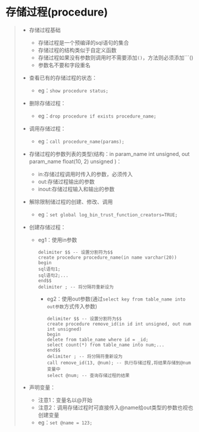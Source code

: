 # 存储过程(procedure)
>* 存储过程基础
>   * 存储过程是一个预编译的sql语句的集合
>   * 存储过程的结构类似于自定义函数
>   * 存储过程如果没有参数则调用时不需要添加```()```，方法则必须添加```()
>   * 参数名不要和字段重名
>
>* 查看已有的存储过程的状态：
>   * eg：```show procedure status;```
>* 删除存储过程：
>   * eg：```drop procedure if exists procedure_name;```
>* 调用存储过程：
>   * eg：```call procedure_name(params);```
>* 存储过程的参数列表的类型(结构：in param_name int unsigned, out param_name float(10, 2) unsigned )：
>   * in:存储过程调用时传入的参数，必须传入
>   * out:存储过程输出的参数
>   * inout:存储过程输入和输出的参数
>* 解除限制储过程的创建、修改、调用
>   * eg：```set global log_bin_trust_function_creators=TRUE;```
>* 创建存储过程：
>   * eg1：使用in参数
>       ```
>       delimiter $$ -- 设置分割符为$$
>       create procedure procedure_name(in name varchar(20))
>       begin
>       sql语句1;
>       sql语句2;...
>       end$$
>       delimiter ; -- 将分隔符重新设为
>       ```
>     * eg2：使用out参数(通过```select key from table_name into out参数```方式传入参数)
>       ```
>       delimiter $$ -- 设置分割符为$$
>       create procedure remove_id(in id int unsigned, out num int unsigned)
>       begin
>       delete from table_name where id = _id;
>       select count(*) from table_name into num;...
>       end$$
>       delimiter ; -- 将分隔符重新设为
>       call remove_id(13, @num); -- 执行存储过程,将结果存储到@num变量中
>       select @num; -- 查询存储过程的结果
>       ```
>* 声明变量：
>   * 注意1：变量名以@开始
>   * 注意2：调用存储过程时可直接传入@name给out类型的参数也视也创建变量
>   * eg：```set @name = 123;```
